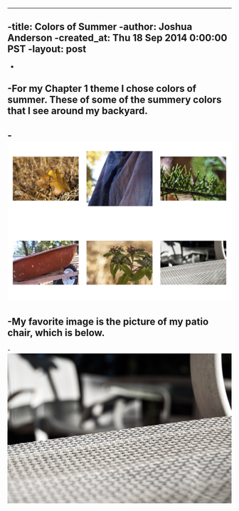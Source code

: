 ----
-title: Colors of Summer
-author: Joshua Anderson
-created_at: Thu 18 Sep 2014 0:00:00 PST
-layout: post
----
-
-For my Chapter 1 theme I chose colors of summer. These of some of the summery colors that I see around my backyard.
-
-<img class="post-image" src="/images/colors-of-summer.jpg" alt="">
-
-My favorite image is the picture of my patio chair, which is below.
-
-<img class="post-image" src="/images/2014/09/colors-of-summer.jpg" alt="">
